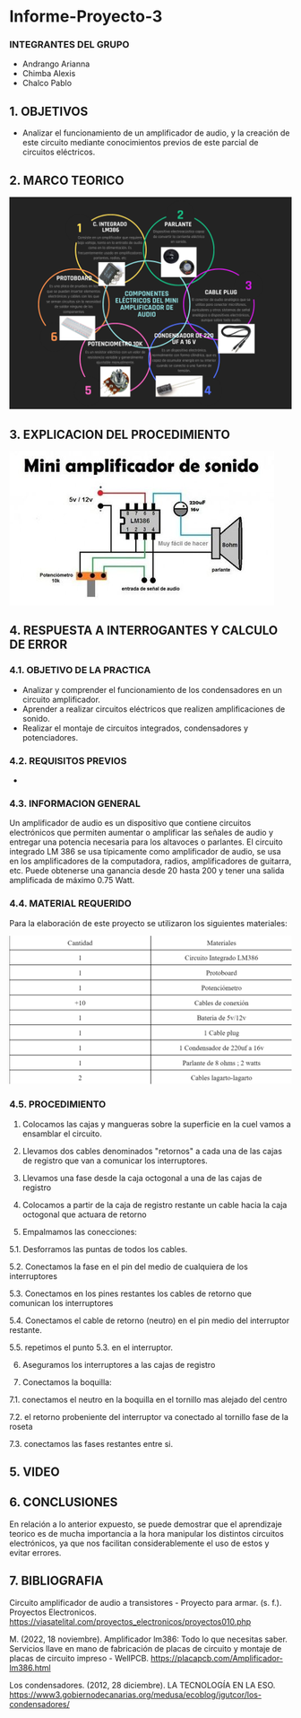 # Informe-Proyecto-3

### INTEGRANTES DEL GRUPO

- Andrango Arianna
- Chimba Alexis
- Chalco Pablo

## 1. OBJETIVOS

- Analizar el funcionamiento de un amplificador de audio, y la creación de este circuito mediante conocimientos previos de este parcial de circuitos eléctricos.

## 2. MARCO TEORICO

![](https://github.com/apchimba/Informe-Proyecto-3/blob/main/Amdeaudio.png)

## 3. EXPLICACION DEL PROCEDIMIENTO

![](https://github.com/apchimba/Informe-Proyecto-3/blob/main/grafica.jpg)

## 4. RESPUESTA A INTERROGANTES Y CALCULO DE ERROR

### 4.1. OBJETIVO DE LA PRACTICA

- Analizar y comprender el funcionamiento de los condensadores en un circuito amplificador.
- Aprender a realizar circuitos eléctricos que realizen amplificaciones de sonido.
- Realizar el montaje de circuitos integrados, condensadores y potenciadores.

### 4.2. REQUISITOS PREVIOS

- 

### 4.3. INFORMACION GENERAL

Un amplificador de audio es un dispositivo que contiene circuitos electrónicos que permiten aumentar o amplificar las señales de audio y entregar una potencia necesaria para los altavoces o parlantes. El circuito integrado LM 386 se usa típicamente como amplificador de audio, se usa en los amplificadores de la computadora, radios, amplificadores de guitarra, etc. Puede obtenerse una ganancia desde 20 hasta 200 y tener una salida amplificada de máximo 0.75 Watt.

### 4.4. MATERIAL REQUERIDO

Para la elaboración de este proyecto se utilizaron los siguientes materiales:

![](https://github.com/apchimba/Informe-Proyecto-3/blob/main/materialesamplificador.png)

### 4.5. PROCEDIMIENTO

1. Colocamos las cajas y mangueras sobre la superficie en la cuel vamos a ensamblar el circuito.

2. Llevamos dos cables denominados "retornos" a cada una de las cajas de registro que van a comunicar los interruptores.

3. Llevamos una fase desde la caja octogonal a una de las cajas de registro

4. Colocamos a partir de la caja de registro restante un cable hacia la caja octogonal que actuara de retorno

5. Empalmamos las conecciones:
  
  5.1. Desforramos las puntas de todos los cables.
  
  5.2. Conectamos la fase en el pin del medio de cualquiera de los interruptores
  
  5.3. Conectamos en los pines restantes los cables de retorno que comunican los interruptores
  
  5.4. Conectamos el cable de retorno (neutro) en el pin medio del interruptor restante.
  
  5.5. repetimos el punto 5.3. en el interruptor.

6. Aseguramos los interruptores a las cajas de registro

7. Conectamos la boquilla:
  
  7.1. conectamos el neutro en la boquilla en el tornillo mas alejado del centro
  
  7.2. el retorno probeniente del interruptor va conectado al tornillo fase de la roseta
  
  7.3. conectamos las fases restantes entre si.
  

## 5. VIDEO


## 6. CONCLUSIONES

En relación a lo anterior expuesto, se puede demostrar que el aprendizaje teorico es de mucha importancia a la hora manipular los distintos circuitos electrónicos, ya que nos facilitan considerablemente el uso de estos y evitar errores.


## 7. BIBLIOGRAFIA

Circuito amplificador de audio a transistores - Proyecto para armar. (s. f.). Proyectos Electronicos. https://viasatelital.com/proyectos_electronicos/proyectos010.php

M. (2022, 18 noviembre). Amplificador lm386: Todo lo que necesitas saber. Servicios llave en mano de fabricación de placas de circuito y montaje de placas de circuito impreso - WellPCB. https://placapcb.com/Amplificador-lm386.html

Los condensadores. (2012, 28 diciembre). LA TECNOLOGÍA EN LA ESO. https://www3.gobiernodecanarias.org/medusa/ecoblog/jgutcor/los-condensadores/
